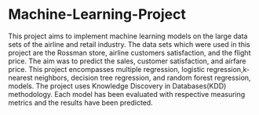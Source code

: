 # Machine-Learning-Project
This project aims to implement machine learning models on the large data sets of the airline and retail industry. The data sets which were used in this project are the Rossman store, airline customers satisfaction, and the flight price. The aim was to predict the sales, customer satisfaction, and airfare price. This project encompasses multiple regression, logistic regression,k-nearest neighbors, decision tree regression, and random forest regression, models. The project uses Knowledge Discovery in Databases(KDD) methodology. Each model has been evaluated with respective measuring metrics and the results have been predicted.
